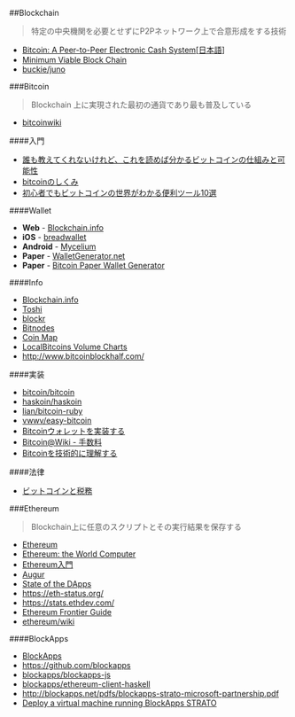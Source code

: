 ##Blockchain
> 特定の中央機関を必要とせずにP2Pネットワーク上で合意形成をする技術

* [Bitcoin: A Peer-to-Peer Electronic Cash System](https://bitcoin.org/bitcoin.pdf)[[日本語](http://picks.coincheck.jp/entry/2014/09/15/190000)]
* [Minimum Viable Block Chain](https://www.igvita.com/2014/05/05/minimum-viable-block-chain/)
* [buckie/juno](https://github.com/buckie/juno)

###Bitcoin
> Blockchain 上に実現された最初の通貨であり最も普及している

* [bitcoinwiki](https://en.bitcoin.it/wiki/Main_Page)

####入門
* [誰も教えてくれないけれど、これを読めば分かるビットコインの仕組みと可能性](http://jp.techcrunch.com/2015/03/31/bitcoin-essay/)
* [bitcoinのしくみ](http://bitcoin.peryaudo.org/)
* [初心者でもビットコインの世界がわかる便利ツール10選](http://btcnews.jp/bitcoin-tools-2016/)

####Wallet
* **Web** - [Blockchain.info](https://blockchain.info/ja/wallet)
* **iOS** - [breadwallet](http://breadwallet.com/)
* **Android** - [Mycelium](https://mycelium.com/mycelium-wallet.html)
* **Paper** - [WalletGenerator.net](https://walletgenerator.net/)
* **Paper** - [Bitcoin Paper Wallet Generator](https://bitcoinpaperwallet.com/)

####Info
* [Blockchain.info](https://blockchain.info/ja/)
* [Toshi](https://toshi.io/)
* [blockr](http://blockr.io/)
* [Bitnodes](https://bitnodes.21.co/)
* [Coin Map](https://coinmap.org/)
* [LocalBitcoins Volume Charts](http://coin.dance/charts/)
* <http://www.bitcoinblockhalf.com/>

####実装
* [bitcoin/bitcoin](https://github.com/bitcoin/bitcoin)
* [haskoin/haskoin](https://github.com/haskoin/haskoin)
* [lian/bitcoin-ruby](https://github.com/lian/bitcoin-ruby)
* [vwwv/easy-bitcoin](https://github.com/vwwv/easy-bitcoin)
* [Bitcoinウォレットを実装する](http://bitcoin.peryaudo.org/implement.html)
* [Bitcoin@Wiki - 手数料](http://www58.atwiki.jp/coinwiki/pages/27.html)
* [Bitcoinを技術的に理解する](http://www.slideshare.net/kenjiurushima/20140602-bitcoin1-201406031222)

####法律
* [ビットコインと税務](https://www.nta.go.jp/ntc/kenkyu/journal/saisin/260430_tsuchiya.pdf)

###Ethereum
> Blockchain上に任意のスクリプトとその実行結果を保存する

* [Ethereum](https://www.ethereum.org/)
* [Ethereum: the World Computer](https://www.youtube.com/watch?v=j23HnORQXvs)
* [Ethereum入門](http://book.ethereum-jp.net/content/)
* [Augur](http://www.augur.net/)
* [State of the DApps](http://dapps.ethercasts.com/)
* <https://eth-status.org/>
* <https://stats.ethdev.com/>
* [Ethereum Frontier Guide](https://ethereum.gitbooks.io/frontier-guide/content/index.html)
* [ethereum/wiki](https://github.com/ethereum/wiki/wiki)

####BlockApps
* [BlockApps](http://blockapps.net/)
* <https://github.com/blockapps>
* [blockapps/blockapps-js](https://github.com/blockapps/blockapps-js)
* [blockapps/ethereum-client-haskell](https://github.com/blockapps/ethereum-client-haskell)
* <http://blockapps.net/pdfs/blockapps-strato-microsoft-partnership.pdf>
* [Deploy a virtual machine running BlockApps STRATO](https://azure.microsoft.com/en-us/documentation/templates/blockapps-strato/)
